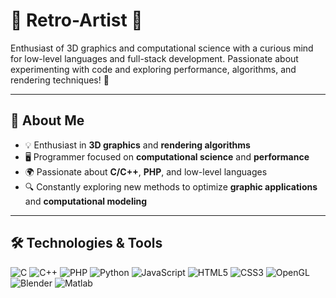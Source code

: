 # 👾 Retro-Artist 🎨

Enthusiast of 3D graphics and computational science with a curious mind for low-level languages and full-stack development. Passionate about experimenting with code and exploring performance, algorithms, and rendering techniques! 🚀

---

## 📖 About Me

- 💡 Enthusiast in **3D graphics** and **rendering algorithms**
- 🖥️ Programmer focused on **computational science** and **performance**
- 🌍 Passionate about **C/C++**, **PHP**, and low-level languages
- 🔍 Constantly exploring new methods to optimize **graphic applications** and **computational modeling**

---

## 🛠️ Technologies & Tools

![C](https://img.shields.io/badge/-C-A8B9CC?logo=c&logoColor=black&style=flat)
![C++](https://img.shields.io/badge/-C++-00599C?logo=cplusplus&logoColor=white&style=flat)
![PHP](https://img.shields.io/badge/-PHP-777BB4?logo=php&logoColor=white&style=flat)
![Python](https://img.shields.io/badge/-Python-3776AB?logo=python&logoColor=white&style=flat)
![JavaScript](https://img.shields.io/badge/-JavaScript-F7DF1E?logo=javascript&logoColor=black&style=flat)
![HTML5](https://img.shields.io/badge/-HTML5-E34F26?logo=html5&logoColor=white&style=flat)
![CSS3](https://img.shields.io/badge/-CSS3-1572B6?logo=css3&logoColor=white&style=flat)
![OpenGL](https://img.shields.io/badge/-OpenGL-5586A4?logo=opengl&logoColor=white&style=flat)
![Blender](https://img.shields.io/badge/-Blender-F5792A?logo=blender&logoColor=white&style=flat)
![Matlab](https://img.shields.io/badge/-MATLAB-0076A8?logo=mathworks&logoColor=white&style=flat)
